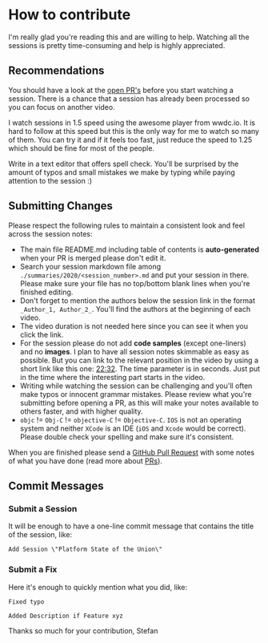 # How to contribute

I'm really glad you're reading this and are willing to help. Watching all the sessions is pretty time-consuming and help is highly appreciated.

## Recommendations

You should have a look at the [open PR's](https://github.com/Blackjacx/WWDC/pulls) before you start watching a session. There is a chance that a session has already been processed so you can focus on another video.

I watch sessions in 1.5 speed using the awesome player from wwdc.io. It is hard to follow at this speed but this is the only way for me to watch so many of them. You can try it and if it feels too fast, just reduce the speed to 1.25 which should be fine for most of the people.

Write in a text editor that offers spell check. You'll be surprised by the amount of typos and small mistakes we make by typing while paying attention to the session :)

## Submitting Changes

Please respect the following rules to maintain a consistent look and feel across the session notes:

- The main file README.md including table of contents is **auto-generated** when your PR is merged please don't edit it.
- Search your session markdown file among `./summaries/2020/<session_number>.md` and put your session in there. Please make sure your file has no top/bottom blank lines when you're finished editing.
- Don't forget to mention the authors below the session link in the format `_Author_1, Author_2_`. You'll find the authors at the beginning of each video.
- The video duration is not needed here since you can see it when you click the link.
- For the session please do not add **code samples** (except one-liners) and no **images**. I plan to have all session notes skimmable as easy as possible. But you can link to the relevant position in the video by using a short link like this one: [22:32](https://developer.apple.com/wwdc19/245/?time=1337). The time parameter is in seconds. Just put in the time where the interesting part starts in the video.
- Writing while watching the session can be challenging and you'll often make typos or innocent grammar mistakes. Please review what you're submitting before opening a PR, as this will make your notes available to others faster, and with higher quality.
- `objc` != `Obj-C` != `objective-C` != `Objective-C`. `IOS` is not an operating system and neither `XCode` is an IDE (`iOS` and `Xcode` would be correct). Please double check your spelling and make sure it's consistent.

When you are finished please send a [GitHub Pull Request](https://github.com/Blackjacx/WWDC/compare) with some notes of what you have done (read more about [PRs](http://help.github.com/pull-requests/)).

## Commit Messages

### Submit a Session

It will be enough to have a one-line commit message that contains the title of the session, like:

```
Add Session \"Platform State of the Union\"
```

### Submit a Fix

Here it's enough to quickly mention what you did, like:

```
Fixed typo
```

```
Added Description if Feature xyz
```

Thanks so much for your contribution,
Stefan
